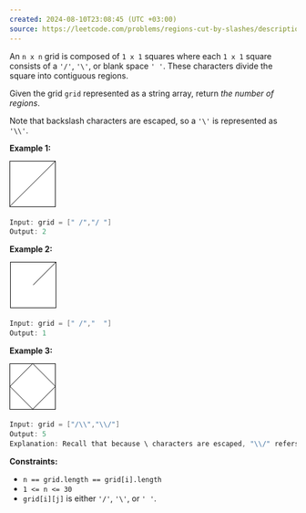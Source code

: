 ```yaml
---
created: 2024-08-10T23:08:45 (UTC +03:00)
source: https://leetcode.com/problems/regions-cut-by-slashes/description/?envType=daily-question&envId=2024-08-10
---
```

An `n x n` grid is composed of `1 x 1` squares where each `1 x 1` square consists of a `'/'`, `'\'`, or blank space `' '`. These characters divide the square into contiguous regions.

Given the grid `grid` represented as a string array, return _the number of regions_.

Note that backslash characters are escaped, so a `'\'` is represented as `'\\'`.


**Example 1:**

![img.png](img.png)

``` Java
Input: grid = [" /","/ "]
Output: 2
```


**Example 2:**

![img_1.png](img_1.png)

``` Java
Input: grid = [" /","  "]
Output: 1
```


**Example 3:**

![img_2.png](img_2.png)

``` Java
Input: grid = ["/\\","\\/"]
Output: 5
Explanation: Recall that because \ characters are escaped, "\\/" refers to \/, and "/\\" refers to /\.
```


**Constraints:**

-   `n == grid.length == grid[i].length`
-   `1 <= n <= 30`
-   `grid[i][j]` is either `'/'`, `'\'`, or `' '`.
